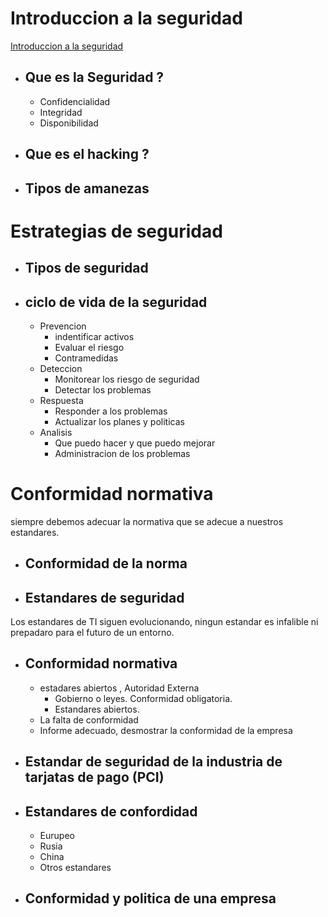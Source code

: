 # Introduccion a la seguridad

[Introduccion a la seguridad](https://awsrestart.vitalsource.com/reader/books/SECURITYINTRO310ES/pageid/3)

- ## Que es la Seguridad ?
  - Confidencialidad
  - Integridad
  - Disponibilidad

- ## Que es el hacking ?

- ## Tipos de amanezas 

# Estrategias de seguridad

- ## Tipos de seguridad

- ## ciclo de vida de la seguridad
  
  - Prevencion 
    - indentificar activos
    - Evaluar el riesgo 
    - Contramedidas
  - Deteccion 
    - Monitorear los riesgo de seguridad 
    - Detectar los problemas 
  - Respuesta
    - Responder a los problemas 
    - Actualizar los planes y politicas 
  - Analisis
    - Que puedo hacer y que puedo mejorar 
    - Administracion de los problemas 

# Conformidad normativa

siempre debemos adecuar la normativa que se adecue a nuestros estandares.

- ## Conformidad de la norma

- ## Estandares de seguridad
Los estandares de TI   siguen evolucionando, ningun estandar es infalible ni prepadaro para el futuro de un entorno.

- ## Conformidad normativa
  - estadares abiertos , Autoridad Externa
    - Gobierno o leyes. Conformidad obligatoria.
    - Estandares abiertos.  
  - La falta de conformidad
  - Informe adecuado, desmostrar la conformidad de la empresa

- ## Estandar de seguridad de la industria de tarjatas de pago (PCI)
- ## Estandares de confordidad
  - Eurupeo
  - Rusia
  - China
  - Otros estandares
  
- ## Conformidad y politica de una empresa
